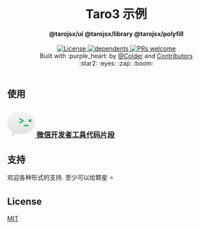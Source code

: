 <div align="center">
    <h1>Taro3 示例</h1>
</div>
<div align="center">
    <strong>@tarojsx/ui @tarojsx/library  @tarojsx/polyfill</strong>
</div>

<br />

<div align="center">
    <a href="https://github.com/tarojsx/examples/blob/master/LICENSE">
        <img src="https://badgen.net/github/license/tarojsx/examples" alt="License" />
    </a>
    <a href="https://github.com/tarojsx/examples/blob/master/package.json">
        <img src="https://badgen.net/github/dependents-pkg/tarojsx/examples" alt="dependents" />
    </a>
    <a href="http://makeapullrequest.com">
        <img src="https://badgen.net/badge/PRs/welcome/green" alt="PRs welcome" />
    </a>
</div>

<div align="center">
    Built with :purple_heart: by
    <a href="https://github.com/cncolder">@Colder</a> and
    <a href="https://github.com/tarojsx/examples/graphs/contributors">
        Contributors
    </a>
    <div align="center">
        :star2: :eyes: :zap: :boom:
    </div>
</div>

<br />

## 使用

### [<img src="images/wechatdevtools-logo@2x.png" alt="wechatdevtools" width="64" /> 微信开发者工具代码片段](https://developers.weixin.qq.com/s/VR6fY0mb72iS)

## 支持

欢迎各种形式的支持. 至少可以给颗星 :star:

## License

[MIT](LICENSE)

